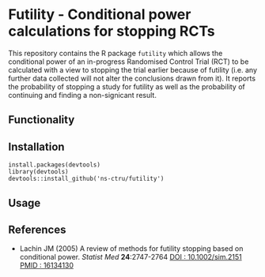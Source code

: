 # Futility - Conditional power calculations for stopping RCTs

This repository contains the R package `futility` which allows the conditional power of an in-progress Randomised Control Trial (RCT) to be calculated with a view to stopping the trial earlier because of futility (i.e. any further data collected will not alter the conclusions drawn from it).  It reports the probability of stopping a study for futility as well as the probability of continuing and finding a non-signicant result.

## Functionality

## Installation

    install.packages(devtools)
	library(devtools)
	devtools::install_github('ns-ctru/futility')

## Usage

## References

* Lachin JM (2005) A review of methods for futility stopping based on conditional power. *Statist Med* **24**:2747-2764 [DOI : 10.1002/sim.2151](https://dx.doi.org/10.1002/sim.2151) [PMID : 16134130](https://www.ncbi.nlm.nih.gov/pubmed/16134130)
